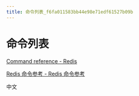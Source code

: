 ```yaml
---
title: 命令列表_f6fa011583bb44e98e71edf61527b09b
---
```


# 命令列表

[Command reference - Redis](https://redis.io/commands)

[Redis 命令参考 - Redis 命令参考](http://redisdoc.com/index.html)

中文